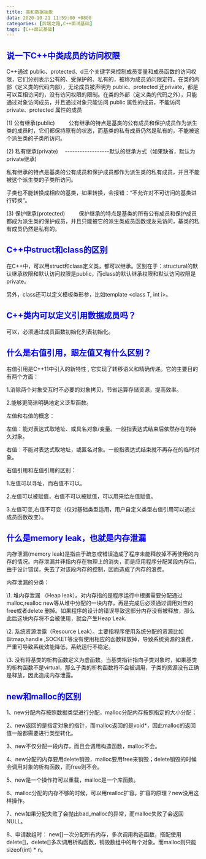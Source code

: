 ```yaml
---
title: 类和数据抽象
data: 2020-10-21 11:59:00 +0800
categories: [后端之路,C++面试基础]
tags: [C++面试基础]
---
```


## <font color=Blue>说一下C++中类成员的访问权限</font>

C++通过 public、protected、d三个关键字来控制成员变量和成员函数的访问权限，它们分别表示公有的、受保护的、私有的，被称为成员访问限定符。在类的内部（定义类的代码内部），无论成员被声明为 public、protected 还private，都是可以互相访问的，没有访问权限的限制。在类的外部（定义类的代码之外），只能通过对象访问成员，并且通过对象只能访问 public 属性的成员，不能访问 private、protected 属性的成员

(1) 公有继承(public) 　　
公有继承的特点是基类的公有成员和保护成员作为派生类的成员时，它们都保持原有的状态，而基类的私有成员仍然是私有的，不能被这个派生类的子类所访问。　　

(2) 私有继承(private) 　------------------默认的继承方式（如果缺省，默认为private继承)

私有继承的特点是基类的公有成员和保护成员都作为派生类的私有成员，并且不能被这个派生类的子类所访问。　

子类也不能转换成相应的基类，如果转换，会报错：“不允许对不可访问的基类进行转换”。

(3) 保护继承(protected) 　　
保护继承的特点是基类的所有公有成员和保护成员都成为派生类的保护成员，并且只能被它的派生类成员函数或友元访问，基类的私有成员仍然是私有的。

## <font color=Blue>C++中struct和class的区别</font>

在C++中，可以用struct和class定义类，都可以继承。区别在于：structural的默认继承权限和默认访问权限是public，而class的默认继承权限和默认访问权限是private。

另外，class还可以定义模板类形参，比如template <class T, int i>。

## <font color=Blue>C++类内可以定义引用数据成员吗？</font>

可以，必须通过成员函数初始化列表初始化。

## <font color=Blue>什么是右值引用，跟左值又有什么区别？</font>

右值引用是C++11中引入的新特性 , 它实现了转移语义和精确传递。它的主要目的有两个方面：

1.消除两个对象交互时不必要的对象拷贝，节省运算存储资源，提高效率。

2.能够更简洁明确地定义泛型函数。



左值和右值的概念：

左值：能对表达式取地址、或具名对象/变量。一般指表达式结束后依然存在的持久对象。

右值：不能对表达式取地址，或匿名对象。一般指表达式结束就不再存在的临时对象。



右值引用和左值引用的区别：

1.左值可以寻址，而右值不可以。

2.左值可以被赋值，右值不可以被赋值，可以用来给左值赋值。

3.左值可变,右值不可变（仅对基础类型适用，用户自定义类型右值引用可以通过成员函数改变）。

## <font color=Blue>什么是memory leak，也就是内存泄漏</font>

内存泄漏(memory leak)是指由于疏忽或错误造成了程序未能释放掉不再使用的内存的情况。内存泄漏并非指内存在物理上的消失，而是应用程序分配某段内存后，由于设计错误，失去了对该段内存的控制，因而造成了内存的浪费。

内存泄漏的分类：

\1. 堆内存泄漏 （Heap leak）。对内存指的是程序运行中根据需要分配通过malloc,realloc new等从堆中分配的一块内存，再是完成后必须通过调用对应的 free或者delete 删掉。如果程序的设计的错误导致这部分内存没有被释放，那么此后这块内存将不会被使用，就会产生Heap Leak.

\2. 系统资源泄露（Resource Leak）。主要指程序使用系统分配的资源比如 Bitmap,handle ,SOCKET等没有使用相应的函数释放掉，导致系统资源的浪费，严重可导致系统效能降低，系统运行不稳定。

\3. 没有将基类的析构函数定义为虚函数。当基类指针指向子类对象时，如果基类的析构函数不是virtual，那么子类的析构函数将不会被调用，子类的资源没有正确是释放，因此造成内存泄露。

## <font color=Blue>new和malloc的区别</font>

1、new分配内存按照数据类型进行分配，malloc分配内存按照指定的大小分配；

2、new返回的是指定对象的指针，而malloc返回的是void*，因此malloc的返回值一般都需要进行类型转化。

3、new不仅分配一段内存，而且会调用构造函数，malloc不会。

4、new分配的内存要用delete销毁，malloc要用free来销毁；delete销毁的时候会调用对象的析构函数，而free则不会。

5、new是一个操作符可以重载，malloc是一个库函数。

6、malloc分配的内存不够的时候，可以用realloc扩容。扩容的原理？new没用这样操作。

7、new如果分配失败了会抛出bad_malloc的异常，而malloc失败了会返回NULL。

8、申请数组时： new[]一次分配所有内存，多次调用构造函数，搭配使用delete[]，delete[]多次调用析构函数，销毁数组中的每个对象。而malloc则只能sizeof(int) * n。

